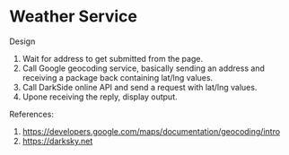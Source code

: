 # Weather Service

Design

1. Wait for address to get submitted from the page.
2. Call Google geocoding service, basically sending an address and receiving a package back containing lat/lng values.
3. Call DarkSide online API and send a request with lat/lng values.
4. Upone receiving the reply, display output.


References:
1. https://developers.google.com/maps/documentation/geocoding/intro
2. https://darksky.net
